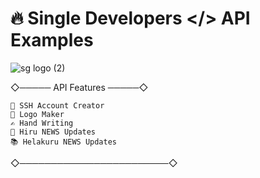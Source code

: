 # 🔥 Single Developers </> API Examples

![sg logo (2)](https://user-images.githubusercontent.com/85282650/147440088-36b86193-0cbb-4c3a-854a-45b30bb3d05c.png)

◇───── API Features ─────◇
```
🚀 SSH Account Creator 
🎨 Logo Maker
✍️ Hand Writing 
🔔 Hiru NEWS Updates
📚 Helakuru NEWS Updates
```
◇────────────────────────◇

